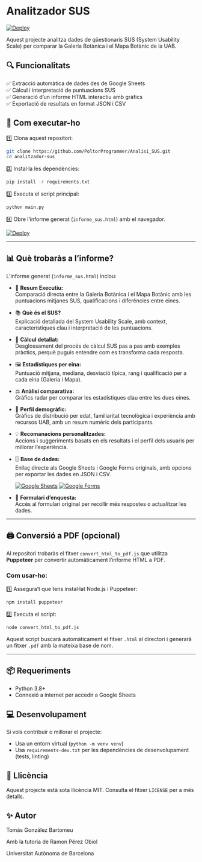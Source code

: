 # Analitzador SUS

[![Deploy](https://img.shields.io/badge/🔗%20Veure%20Informe-Live-blue)](https://poltorprogrammer.github.io/Analisi_SUS/informe_sus.html)

Aquest projecte analitza dades de qüestionaris SUS (System Usability Scale) per comparar la Galeria Botànica i el Mapa Botànic de la UAB.

## 🔍 Funcionalitats  
✅ Extracció automàtica de dades des de Google Sheets  
✅ Càlcul i interpretació de puntuacions SUS  
✅ Generació d’un informe HTML interactiu amb gràfics  
✅ Exportació de resultats en format JSON i CSV

## 🚀 Com executar-ho

1️⃣ Clona aquest repositori:
```bash
git clone https://github.com/PoltorProgrammer/Analisi_SUS.git
cd analitzador-sus
```

2️⃣ Instal·la les dependències:
```bash
pip install -r requirements.txt
```

3️⃣ Executa el script principal:
```bash
python main.py
```

4️⃣ Obre l’informe generat (`informe_sus.html`) amb el navegador.

[![Deploy](https://img.shields.io/badge/🔗%20Veure%20Informe-HTML-yellow)](https://poltorprogrammer.github.io/Analisi_SUS/informe_sus.html)

---

## 📊 Què trobaràs a l’informe?

L’informe generat (`informe_sus.html`) inclou:

- 🎯 **Resum Executiu:**  
  Comparació directa entre la Galeria Botànica i el Mapa Botànic amb les puntuacions mitjanes SUS, qualificacions i diferències entre eines.

- 📚 **Què és el SUS?**  
  Explicació detallada del System Usability Scale, amb context, característiques clau i interpretació de les puntuacions.

- 🧮 **Càlcul detallat:**  
  Desglossament del procés de càlcul SUS pas a pas amb exemples pràctics, perquè puguis entendre com es transforma cada resposta.

- 🖼️ **Estadístiques per eina:**  
  Puntuació mitjana, mediana, desviació típica, rang i qualificació per a cada eina (Galeria i Mapa).

- ⚖️ **Anàlisi comparativa:**  
  Gràfics radar per comparar les estadístiques clau entre les dues eines.

- 👥 **Perfil demogràfic:**  
  Gràfics de distribució per edat, familiaritat tecnològica i experiència amb recursos UAB, amb un resum numèric dels participants.

- 💡 **Recomanacions personalitzades:**  
  Accions i suggeriments basats en els resultats i el perfil dels usuaris per millorar l’experiència.

- 🗄️ **Base de dades:**  
  Enllaç directe als Google Sheets i Google Forms originals, amb opcions per exportar les dades en JSON i CSV.

  [![Google Sheets](https://img.shields.io/badge/🔗%20Google%20Sheets-Original-darkgreen)](https://docs.google.com/spreadsheets/d/1HRiTEf8T8RSsMsaZESj56y-9GuxvvFtM8iO7qmVdFCQ/edit?usp=sharing)
  [![Google Forms](https://img.shields.io/badge/🔗%20Google%20Forms-Original-purple)](https://docs.google.com/forms/d/e/1FAIpQLSf-ovmBzQeFW-0ZoAeZ-UtwspY84UZt4y8vBluaQiYTSYq2tA/viewform?usp=sharing)

- 📝 **Formulari d’enquesta:**  
  Accés al formulari original per recollir més respostes o actualitzar les dades.

---

## 🖨️ Conversió a PDF (opcional)

Al repositori trobaràs el fitxer `convert_html_to_pdf.js` que utilitza **Puppeteer** per convertir automàticament l’informe HTML a PDF.

### Com usar-ho:
1️⃣ Assegura’t que tens instal·lat Node.js i Puppeteer:
```bash
npm install puppeteer
```

2️⃣ Executa el script:
```bash
node convert_html_to_pdf.js
```

Aquest script buscarà automàticament el fitxer `.html` al directori i generarà un fitxer `.pdf` amb la mateixa base de nom.

---

## 📦 Requeriments

- Python 3.8+
- Connexió a internet per accedir a Google Sheets

## 💻 Desenvolupament

Si vols contribuir o millorar el projecte:
- Usa un entorn virtual (`python -m venv venv`)
- Usa `requirements-dev.txt` per les dependències de desenvolupament (tests, linting)

## 📄 Llicència

Aquest projecte està sota llicència MIT. Consulta el fitxer `LICENSE` per a més detalls.

## ✨ Autor

Tomás González Bartomeu

Amb la tutoria de Ramon Pérez Obiol

Universitat Autònoma de Barcelona
